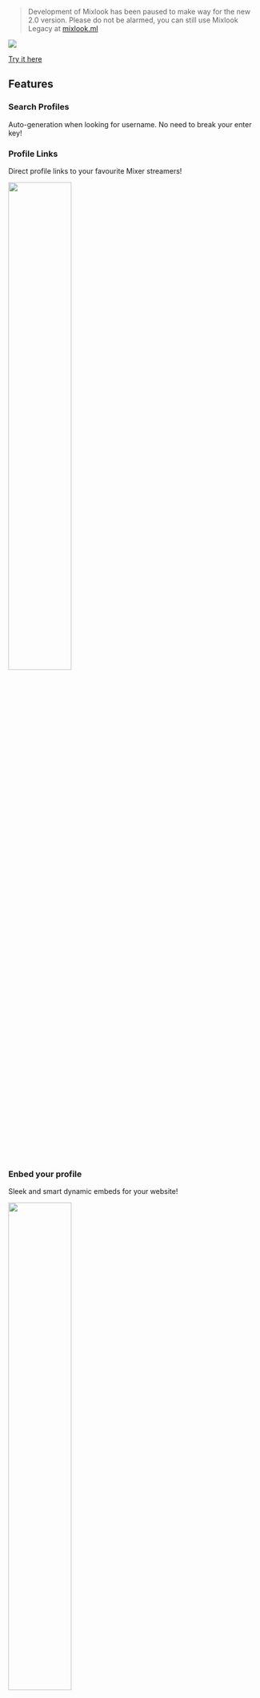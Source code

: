 > Development of Mixlook has been paused to make way for the new 2.0 version. Please do not be alarmed, you can still use Mixlook Legacy at [mixlook.ml](https://mixlook.ml)

<img src="https://i.imgur.com/YToAhwK.png">

[Try it here](https://mixlook.ml)

## Features

### Search Profiles
Auto-generation when looking for username. No need to break your enter key!

### Profile Links
Direct profile links to your favourite Mixer streamers!

<img src="https://cloud.headwayapp.co/changelogs_images/images/big/000/031/513-edb4ce3b9dc6f44423a1a94102a66d8b00836a05.png" width="50%">

### Enbed your profile
Sleek and smart dynamic embeds for your website!

<img src="https://cloud.headwayapp.co/changelogs_images/images/big/000/031/535-50ae620295637c741f5c354bf33e2cf93a124edc.gif" width="50%">

## Changelog
[View the changelog](https://feedback.orangop.us/changelog?labels=mixlook)

## Recent Updates
- Embedded profiles are now live!
- New url parameters to hide/show certain things.

## Roadmap
- Plans to add social buttons.
- Any other suggestions? Let me know!

## Bugs & Suggestions

Any bugs to report or suggestions? [Submit an Suggestion/Bug on our Issue Tracker](https://github.com/orangopus/Mixlook/issues)
